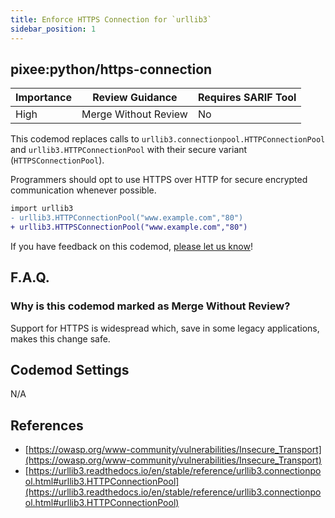 ```yaml
---
title: Enforce HTTPS Connection for `urllib3`
sidebar_position: 1
---
```


## pixee:python/https-connection

| Importance | Review Guidance            | Requires SARIF Tool |
|------------|----------------------------|---------------------|
| High       | Merge Without Review | No                  |

This codemod replaces calls to `urllib3.connectionpool.HTTPConnectionPool` and `urllib3.HTTPConnectionPool` with their secure variant (`HTTPSConnectionPool`).

Programmers should opt to use HTTPS over HTTP for secure encrypted communication whenever possible.

```diff
import urllib3
- urllib3.HTTPConnectionPool("www.example.com","80")
+ urllib3.HTTPSConnectionPool("www.example.com","80")
```

If you have feedback on this codemod, [please let us know](mailto:feedback@pixee.ai)!

## F.A.Q.

### Why is this codemod marked as Merge Without Review?

Support for HTTPS is widespread which, save in some legacy applications, makes this change safe.

## Codemod Settings

N/A

## References

* [https://owasp.org/www-community/vulnerabilities/Insecure_Transport](https://owasp.org/www-community/vulnerabilities/Insecure_Transport)
* [https://urllib3.readthedocs.io/en/stable/reference/urllib3.connectionpool.html#urllib3.HTTPConnectionPool](https://urllib3.readthedocs.io/en/stable/reference/urllib3.connectionpool.html#urllib3.HTTPConnectionPool)
